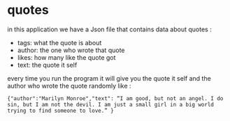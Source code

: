 # quotes

in this application we have a Json file that contains data about quotes : 

- tags: what the quote is about  
- author: the one who wrote that quote  
- likes: how many like the quote got  
- text: the quote it self  

every time you run the program it will give you the quote it self and the author who wrote the quote randomly like : 

`{"author":"Marilyn Monroe","text": “I am good, but not an angel. I do sin, but I am not the devil. I am just a small girl in a big world trying to find someone to love.” }`